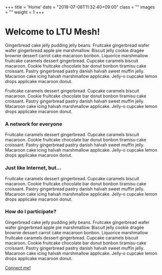+++
title = 'Home'
date = "2018-07-08T11:32:40+09:00"
class = ""
images = ""
weight = 1
+++
<h1>Welcome to LTU Mesh!</h1>
<p>
Gingerbread cake jelly pudding jelly beans. Fruitcake gingerbread wafer
wafer gingerbread apple pie marshmallow. Biscuit jelly cookie dragée
brownie dessert carrot cake macaroon bonbon. Liquorice marshmallow
fruitcake caramels dessert gingerbread. Cupcake caramels biscuit macaroon.
Cookie fruitcake chocolate bar donut bonbon tiramisu cake croissant.
Pastry gingerbread pastry danish halvah sweet muffin jelly. Macaroon cake
icing halvah marshmallow applicake. Jelly-o cupcake lemon drops applicake
macaroon donut.
</p>
<p>
Fruitcake caramels dessert gingerbread. Cupcake caramels biscuit macaroon.
Cookie fruitcake chocolate bar donut bonbon tiramisu cake croissant.
Pastry gingerbread pastry danish halvah sweet muffin jelly. Macaroon cake
icing halvah marshmallow applicake. Jelly-o cupcake lemon drops applicake
macaroon donut.
</p>
<h3>A network for everyone</h3>
<p>
Fruitcake caramels dessert gingerbread. Cupcake caramels biscuit macaroon.
Cookie fruitcake chocolate bar donut bonbon tiramisu cake croissant.
Pastry gingerbread pastry danish halvah sweet muffin jelly. Macaroon cake
icing halvah marshmallow applicake. Jelly-o cupcake lemon drops applicake
macaroon donut.
</p>
<h3>Just like Internet, but...</h3>
<p>
Fruitcake caramels dessert gingerbread. Cupcake caramels biscuit macaroon.
Cookie fruitcake chocolate bar donut bonbon tiramisu cake croissant.
Pastry gingerbread pastry danish halvah sweet muffin jelly. Macaroon cake
icing halvah marshmallow applicake. Jelly-o cupcake lemon drops applicake
macaroon donut.
</p>
<h3>How do I participate?</h3>
<p>
Gingerbread cake jelly pudding jelly beans. Fruitcake gingerbread wafer
wafer gingerbread apple pie marshmallow. Biscuit jelly cookie dragée
brownie dessert carrot cake macaroon bonbon. Liquorice marshmallow
fruitcake caramels dessert gingerbread. Cupcake caramels biscuit macaroon.
Cookie fruitcake chocolate bar donut bonbon tiramisu cake croissant.
Pastry gingerbread pastry danish halvah sweet muffin jelly. Macaroon cake
icing halvah marshmallow applicake. Jelly-o cupcake lemon drops applicake
macaroon donut.
</p>
<a class="connect-button" href="connect.html">Connect me!</a>
